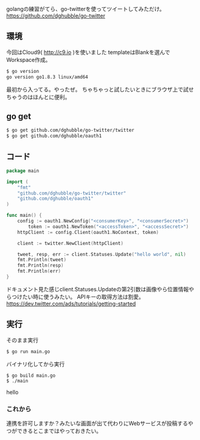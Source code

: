 golangの練習がてら、go-twitterを使ってツイートしてみただけ。  
https://github.com/dghubble/go-twitter

## 環境
今回はCloud9( http://c9.io )を使いました
templateはBlankを選んでWorkspace作成。
```sh
$ go version
go version go1.8.3 linux/amd64
```
最初から入ってる。やったぜ。
ちゃちゃっと試したいときにブラウザ上で試せちゃうのはほんとに便利。
 
## go get
```bash
$ go get github.com/dghubble/go-twitter/twitter
$ go get github.com/dghubble/oauth1
```

## コード
```go
package main

import (
	"fmt"
	"github.com/dghubble/go-twitter/twitter"
	"github.com/dghubble/oauth1"
)

func main() {
	config := oauth1.NewConfig("<consumerKey>", "<consumerSecret>")
        token := oauth1.NewToken("<accessToken>", "<accessSecret>")
	httpClient := config.Client(oauth1.NoContext, token)

	client := twitter.NewClient(httpClient)

	tweet, resp, err := client.Statuses.Update("hello world", nil)
	fmt.Println(tweet)
	fmt.Println(resp)
	fmt.Println(err)
}
```
ドキュメント見た感じclient.Statuses.Updateの第2引数は画像やら位置情報やらつけたい時に使うみたい。
APIキーの取得方法は割愛。  
https://dev.twitter.com/ads/tutorials/getting-started

## 実行
そのまま実行
```bash
$ go run main.go
```

バイナリ化してから実行
```
$ go build main.go
$ ./main
```

hello 

### これから
連携を許可しますか？みたいな画面が出て代わりにWebサービスが投稿するやつができるとこまではやっておきたい。